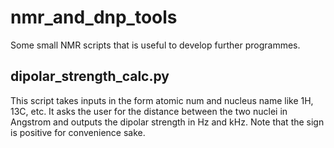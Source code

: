 # nmr_and_dnp_tools
Some small NMR scripts that is useful to develop further programmes.

## dipolar_strength_calc.py
This script takes inputs in the form atomic num and nucleus name like 1H, 13C, etc.
It asks the user for the distance between the two nuclei in Angstrom
and outputs the dipolar strength in Hz and kHz.
Note that the sign is positive for convenience sake.